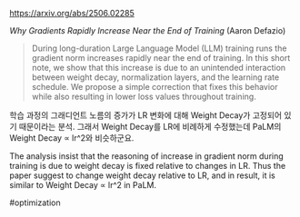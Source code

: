 https://arxiv.org/abs/2506.02285

*Why Gradients Rapidly Increase Near the End of Training* (Aaron Defazio)

> During long-duration Large Language Model (LLM) training runs the gradient norm increases rapidly near the end of training. In this short note, we show that this increase is due to an unintended interaction between weight decay, normalization layers, and the learning rate schedule. We propose a simple correction that fixes this behavior while also resulting in lower loss values throughout training.

학습 과정의 그래디언트 노름의 증가가 LR 변화에 대해 Weight Decay가 고정되어 있기 때문이라는 분석. 그래서 Weight Decay를 LR에 비례하게 수정했는데 PaLM의 Weight Decay ∝ lr^2와 비슷하군요.

<english>
The analysis insist that the reasoning of increase in gradient norm during training is due to weight decay is fixed relative to changes in LR. Thus the paper suggest to change weight decay relative to LR, and in result, it is similar to Weight Decay ∝ lr^2 in PaLM.
</english>

#optimization 